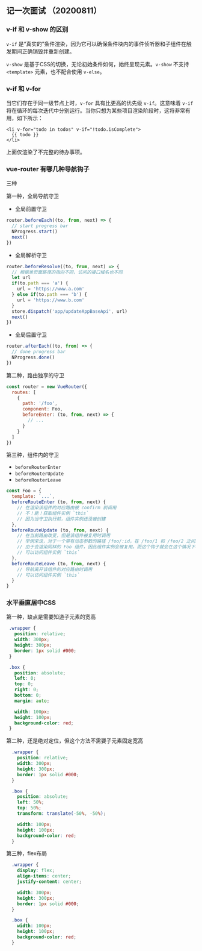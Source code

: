 ## 记一次面试 （20200811）

### v-if 和 v-show 的区别

`v-if` 是“真实的”条件渲染，因为它可以确保条件块内的事件侦听器和子组件在触发期间正确销毁并重新创建。

`v-show` 是基于CSS的切换，无论初始条件如何，始终呈现元素。`v-show` 不支持 `<template>` 元素，也不配合使用 `v-else`。

### v-if 和 v-for

当它们存在于同一级节点上时，`v-for` 具有比更高的优先级 `v-if`。这意味着 `v-if` 将在循环的每次迭代中分别运行。当你只想为某些项目渲染阶段时，这将非常有用，如下所示：

```vue
<li v-for="todo in todos" v-if="!todo.isComplete">
  {{ todo }}
</li>
```

上面仅渲染了不完整的待办事项。

### vue-router 有哪几种导航钩子

三种

第一种，全局导航守卫  

- 全局前置守卫

```js
router.beforeEach((to, from, next) => {
  // start progress bar
  NProgress.start()
  next()
})
```

- 全局解析守卫

```js
router.beforeResolve((to, from, next) => {
  // 根据单页面路径的指向不同，访问的接口域名也不同
  let url
  if(to.path === 'a') {
    url = 'https://www.a.com'
  } else if(to.path === 'b') {
    url = 'https://www.b.com'
  }
  store.dispatch('app/updateAppBaseApi', url)
  next()
})
```

- 全局后置守卫

```js
router.afterEach((to, from) => {
  // done progress bar
  NProgress.done()
})
```

    
第二种，路由独享的守卫

```js
const router = new VueRouter({
  routes: [
    {
      path: '/foo',
      component: Foo,
      beforeEnter: (to, from, next) => {
        // ...
      }
    }
  ]
})
```


第三种，组件内的守卫
- `beforeRouterEnter`
- `beforeRouterUpdate`
- `beforeRouterLeave`

```js
const Foo = {
  template: `...`,
  beforeRouteEnter (to, from, next) {
    // 在渲染该组件的对应路由被 confirm 前调用
    // 不！能！获取组件实例 `this`
    // 因为当守卫执行前，组件实例还没被创建
  },
  beforeRouteUpdate (to, from, next) {
    // 在当前路由改变，但是该组件被复用时调用
    // 举例来说，对于一个带有动态参数的路径 /foo/:id，在 /foo/1 和 /foo/2 之间跳转的时候，
    // 由于会渲染同样的 Foo 组件，因此组件实例会被复用。而这个钩子就会在这个情况下被调用。
    // 可以访问组件实例 `this`
  },
  beforeRouteLeave (to, from, next) {
    // 导航离开该组件的对应路由时调用
    // 可以访问组件实例 `this`
  }
}
```

### 水平垂直居中CSS

第一种，缺点是需要知道子元素的宽高

 ```css
  .wrapper {
    position: relative;
    width: 300px;
    height: 300px;
    border: 1px solid #000;
  }

  .box {
    position: absolute;
    left: 0;
    top: 0;
    right: 0;
    bottom: 0;
    margin: auto;

    width: 100px;
    height: 100px;
    background-color: red;
  }
```

第二种，还是绝对定位，但这个方法不需要子元素固定宽高

```css
  .wrapper {
    position: relative;
    width: 300px;
    height: 300px;
    border: 1px solid #000;
  }

  .box {
    position: absolute;
    left: 50%;
    top: 50%;
    transform: translate(-50%, -50%);

    width: 100px;
    height: 100px;
    background-color: red;
  }
```

第三种，flex布局

```css
  .wrapper {
    display: flex;
    align-items: center;
    justify-content: center;

    width: 300px;
    height: 300px;
    border: 1px solid #000;
  }

  .box {
    width: 100px;
    height: 100px;
    background-color: red;
  }
```